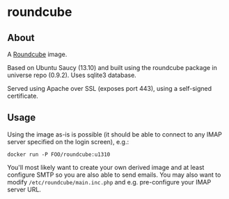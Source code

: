 # roundcube

## About

A [Roundcube](http://roundcube.net/) image.

Based on Ubuntu Saucy (13.10) and built using the roundcube package in universe
repo (0.9.2).  Uses sqlite3 database.

Served using Apache over SSL (exposes port 443), using a self-signed
certificate.

## Usage

Using the image as-is is possible (it should be able to connect to any IMAP
server specified on the login screen), e.g.:

    docker run -P FOO/roundcube:u1310

You'll most likely want to create your own derived image and at least configure
SMTP so you are also able to send emails.  You may also want to modify
`/etc/roundcube/main.inc.php` and e.g. pre-configure your IMAP server URL.
